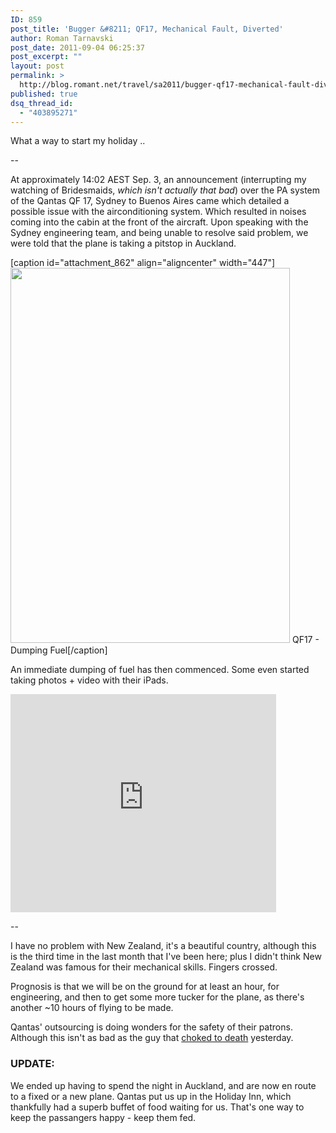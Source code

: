 ```yaml
---
ID: 859
post_title: 'Bugger &#8211; QF17, Mechanical Fault, Diverted'
author: Roman Tarnavski
post_date: 2011-09-04 06:25:37
post_excerpt: ""
layout: post
permalink: >
  http://blog.romant.net/travel/sa2011/bugger-qf17-mechanical-fault-diverted/
published: true
dsq_thread_id:
  - "403895271"
---
```

What a way to start my holiday ..

--

At approximately 14:02 AEST Sep. 3, an announcement (interrupting my watching of Bridesmaids, <em>which isn't actually that bad</em>) over the PA system of the Qantas QF 17, Sydney to Buenos Aires came which detailed a possible issue with the airconditioning system. Which resulted in noises coming into the cabin at the front of the aircraft. Upon speaking with the Sydney engineering team, and being unable to resolve said problem, we were told that the plane is taking a pitstop in Auckland.

[caption id="attachment_862" align="aligncenter" width="447"]<img class="size-large wp-image-862" title="QF17 - Dumping Fuel" src="http://blog.romant.net/wp-content/uploads/2011/09/IMG_0979_flight-447x600.jpg" alt="" width="447" height="600" /> QF17 - Dumping Fuel[/caption]

An immediate dumping of fuel has then commenced. Some even started taking photos + video with their iPads.

<iframe src="http://www.youtube.com/embed/N70yOIlwNio?hl=en&amp;fs=1" width="425" height="349" frameborder="0" allowfullscreen="allowfullscreen"></iframe>

--

I have no problem with New Zealand, it's a beautiful country, although this is the third time in the last month that I've been here; plus I didn't think New Zealand was famous for their mechanical skills. Fingers crossed.

Prognosis is that we will be on the ground for at least an hour, for engineering, and then to get some more tucker for the plane, as there's another ~10 hours of flying to be made.

Qantas' outsourcing is doing wonders for the safety of their patrons. Although this isn't as bad as the guy that <a href="http://www.nzherald.co.nz/nz/news/article.cfm?c_id=1&amp;objectid=10749350">choked to death</a> yesterday.
<h3>UPDATE:</h3>
We ended up having to spend the night in Auckland, and are now en route to a fixed or a new plane. Qantas put us up in the Holiday Inn, which thankfully had a superb buffet of food waiting for us. That's one way to keep the passangers happy - keep them fed.